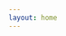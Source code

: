```yaml
---
layout: home
---
```


<!-- # Willkommen

Dies ist eine minimalistische Jekyll-Seite mit dem Theme *minima*.
-->
